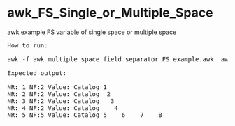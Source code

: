 # awk_FS_Single_or_Multiple_Space
awk example FS variable of single space or multiple space

<pre>
How to run:

awk -f awk_multiple_space_field_separator_FS_example.awk  awk_multiple_space_input_example

Expected output:

NR: 1 NF:2 Value: Catalog 1
NR: 2 NF:2 Value: Catalog  2
NR: 3 NF:2 Value: Catalog   3
NR: 4 NF:2 Value: Catalog    4
NR: 5 NF:5 Value: Catalog 5    6    7    8

</pre>
